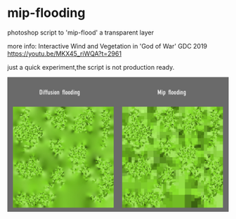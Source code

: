 # mip-flooding

photoshop script to 'mip-flood' a transparent layer

more info: Interactive Wind and Vegetation in 'God of War' GDC 2019 https://youtu.be/MKX45_riWQA?t=2961  

just a quick experiment,the script is not production ready.

![](mfexample.jpg)
